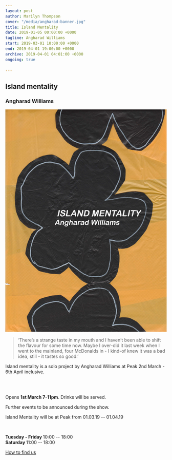 ```yaml
---
layout: post
author: Marilyn Thompson
cover: "/media/angharad-banner.jpg"
title: Island Mentality
date: 2019-01-05 00:00:00 +0000
tagline: Angharad Williams
start: 2019-03-01 10:00:00 +0000
end: 2019-04-01 19:00:00 +0000
archive: 2019-04-01 04:01:00 +0000
ongoing: true

---
```


<p><h2>Island mentality</h2>
<h3>Angharad Williams</h3></p>

<img src="/media/angharad-fullsize.jpg">

<p><blockquote>‘There’s a strange taste in my mouth and I haven’t been able to shift the
flavour for some time now. Maybe I over-did it last week when I went to the
mainland, four McDonalds in - I kind-of knew it was a bad idea, still - it tastes
so good.’</blockquote></p>



<p>Island mentality is a solo project by Angharad Williams at Peak 2nd March - 6th April
inclusive.</p>

<br /><br />

<p>Opens <b>1st March 7-11pm</b>. Drinks will be served.</p>

<p>Further events to be announced during the show.</p>

<p>Island Mentality will be at Peak from 01.03.19 -- 01.04.19</p><br />
<p><b>Tuesday - Friday </b>10:00 -- 18:00<br />
<b>Saturday </b>11:00 -- 18:00 <br />


<p><a href="http://www.peak-art.org/contact">How to find us</a></p>
